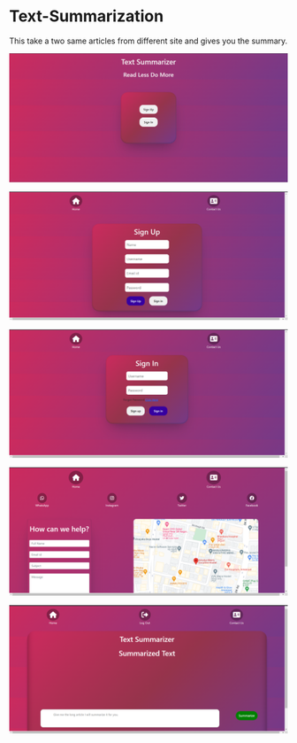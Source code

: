 # Text-Summarization
This take a two same articles from different site and gives you the summary.




![testing3](https://github.com/akshatraj26/Text-Summarization/blob/main/Screenshot%20(338).png)

![testing3](https://github.com/akshatraj26/Text-Summarization/blob/main/Screenshot%20(339).png)

![testing3](https://github.com/akshatraj26/Text-Summarization/blob/main/Screenshot%20(340).png)


![testing3](https://github.com/akshatraj26/Text-Summarization/blob/main/Screenshot%20(341).png)

![testing3](https://github.com/akshatraj26/Text-Summarization/blob/main/Screenshot%20(342).png)

